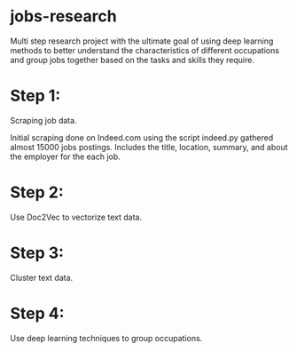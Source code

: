 # jobs-research

Multi step research project with the ultimate goal of using deep learning methods to better understand the characteristics of different occupations and group jobs together based on the tasks and skills they require.

# Step 1:
   Scraping job data.

Initial scraping done on Indeed.com using the script indeed.py gathered almost 15000 jobs postings. Includes the title, location, summary, and about the employer for the each job. 


# Step 2:
   Use Doc2Vec to vectorize text data.


# Step 3: 
   Cluster text data.


# Step 4: 
   Use deep learning techniques to group occupations. 
